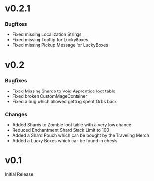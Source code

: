 # v0.2.1
### Bugfixes
- Fixed missing Localization Strings
- Fixed missing Tooltip for LuckyBoxes
- Fixed missing Pickup Message for LuckyBoxes

# v0.2
### Bugfixes
- Fixed Missing Shards to Void Apprentice loot table
- Fixed broken CustomMageContainer
- Fixed a bug which allowed getting spent Orbs back
### Changes
- Added Shards to Zombie loot table with a very low chance
- Reduced Enchantment Shard Stack Limit to 100
- Added a Shard Pouch which can be bought by the Traveling Merch
- Added a Lucky Boxes which can be found in chests

# v0.1
Initial Release